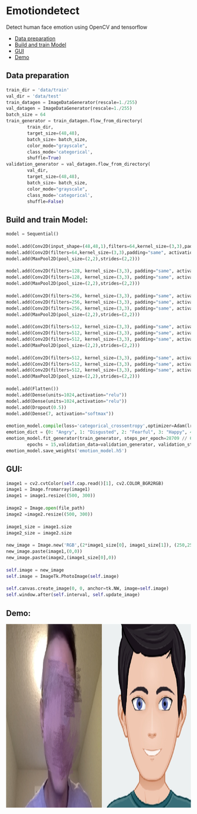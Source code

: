 # Emotiondetect
Detect human face emotion using OpenCV and tensorflow
* [Data preparation](https://github.com/bochendong/emotionDetect/blob/master/README.md#data-preparation)
* [Build and train Model](https://github.com/bochendong/emotionDetect/blob/master/README.md#build-and-train-model)
* [GUI](https://github.com/bochendong/emotionDetect/blob/master/README.md#gui)
* [Demo](https://github.com/bochendong/emotionDetect/blob/master/README.md#demo)

## Data preparation
```Python
train_dir = 'data/train'
val_dir = 'data/test'
train_datagen = ImageDataGenerator(rescale=1./255)
val_datagen = ImageDataGenerator(rescale=1./255)
batch_size = 64
train_generator = train_datagen.flow_from_directory(
        train_dir,
        target_size=(48,48),
        batch_size= batch_size,
        color_mode="grayscale",
        class_mode='categorical',
        shuffle=True)
validation_generator = val_datagen.flow_from_directory(
        val_dir,
        target_size=(48,48),
        batch_size= batch_size,
        color_mode="grayscale",
        class_mode='categorical',
        shuffle=False)
```     

## Build and train Model:
```Python
model = Sequential()

model.add(Conv2D(input_shape=(48,48,1),filters=64,kernel_size=(3,3),padding="same", activation="relu"))
model.add(Conv2D(filters=64,kernel_size=(3,3),padding="same", activation="relu"))
model.add(MaxPool2D(pool_size=(2,2),strides=(2,2)))

model.add(Conv2D(filters=128, kernel_size=(3,3), padding="same", activation="relu"))
model.add(Conv2D(filters=128, kernel_size=(3,3), padding="same", activation="relu"))
model.add(MaxPool2D(pool_size=(2,2),strides=(2,2)))

model.add(Conv2D(filters=256, kernel_size=(3,3), padding="same", activation="relu"))
model.add(Conv2D(filters=256, kernel_size=(3,3), padding="same", activation="relu"))
model.add(Conv2D(filters=256, kernel_size=(3,3), padding="same", activation="relu"))
model.add(MaxPool2D(pool_size=(2,2),strides=(2,2)))

model.add(Conv2D(filters=512, kernel_size=(3,3), padding="same", activation="relu"))
model.add(Conv2D(filters=512, kernel_size=(3,3), padding="same", activation="relu"))
model.add(Conv2D(filters=512, kernel_size=(3,3), padding="same", activation="relu"))
model.add(MaxPool2D(pool_size=(2,2),strides=(2,2)))

model.add(Conv2D(filters=512, kernel_size=(3,3), padding="same", activation="relu"))
model.add(Conv2D(filters=512, kernel_size=(3,3), padding="same", activation="relu"))
model.add(Conv2D(filters=512, kernel_size=(3,3), padding="same", activation="relu"))
model.add(MaxPool2D(pool_size=(2,2),strides=(2,2)))

model.add(Flatten())
model.add(Dense(units=1024,activation="relu"))
model.add(Dense(units=1024,activation="relu"))
model.add(Dropout(0.5))
model.add(Dense(7, activation="softmax"))

emotion_model.compile(loss='categorical_crossentropy',optimizer=Adam(lr=0.0001, decay=1e-6),metrics=['accuracy'])
emotion_dict = {0: "Angry", 1: "Disgusted", 2: "Fearful", 3: "Happy", 4: "Neutral", 5: "Sad", 6: "Surprised"}
emotion_model.fit_generator(train_generator, steps_per_epoch=28709 // 64,
        epochs = 15,validation_data=validation_generator, validation_steps=7178 // 64)
emotion_model.save_weights('emotion_model.h5')
```

## GUI:
```Python
image1 = cv2.cvtColor(self.cap.read()[1], cv2.COLOR_BGR2RGB)
image1 = Image.fromarray(image1)
image1 = image1.resize((500, 300))

image2 = Image.open(file_path)
image2 =image2.resize((500, 300))
        
image1_size = image1.size
image2_size = image2.size

new_image = Image.new('RGB',(2*image1_size[0], image1_size[1]), (250,250,250))
new_image.paste(image1,(0,0))
new_image.paste(image2,(image1_size[0],0))
        
self.image = new_image
self.image = ImageTk.PhotoImage(self.image)
        
self.canvas.create_image(0, 0, anchor=tk.NW, image=self.image)
self.window.after(self.interval, self.update_image)
```
## Demo:
<p align="center">
	<img src="https://github.com/bochendong/emotionDetect/blob/master/imgs/IMG_6936.JPG"
        width="1400" height="500">
	<p align="center">
</p>
